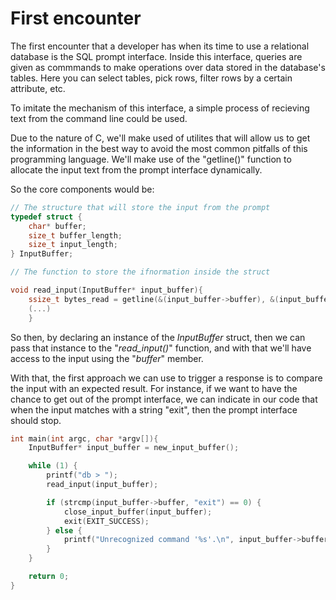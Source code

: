 # First encounter

The first encounter that a developer has when its time to use a relational database is the
SQL prompt interface. Inside this interface, queries are given as commmands to make 
operations over data stored in the database's tables. Here you can select tables, pick rows,
filter rows by a certain attribute, etc.

To imitate the mechanism of this interface, a simple process of recieving text from the command
line could be used.

Due to the nature of C, we'll make used of utilites that will allow us to get the information
in the best way to avoid the most common pitfalls of this programming language. We'll make use
of the "getline()" function to allocate the input text from the prompt interface dynamically.

So the core components would be:
```c
// The structure that will store the input from the prompt
typedef struct {
	char* buffer;
	size_t buffer_length;
	size_t input_length;
} InputBuffer;

// The function to store the ifnormation inside the struct

void read_input(InputBuffer* input_buffer){
	ssize_t bytes_read = getline(&(input_buffer->buffer), &(input_buffer->buffer_length), stdin);
    (...)
    }
```

So then, by declaring an instance of the *InputBuffer* struct, then we can pass that instance 
to the "*read_input()*" function, and with that we'll have access to the input using the "*buffer*"
member.

With that, the first approach we can use to trigger a response is to compare the input with an
expected result. For instance, if we want to have the chance to get out of the prompt interface,
we can indicate in our code that when the input matches with a string "exit", then the prompt
interface should stop.

```c
int main(int argc, char *argv[]){
	InputBuffer* input_buffer = new_input_buffer();

	while (1) {
		printf("db > ");
		read_input(input_buffer);

		if (strcmp(input_buffer->buffer, "exit") == 0) {
			close_input_buffer(input_buffer);
			exit(EXIT_SUCCESS);
		} else {
			printf("Unrecognized command '%s'.\n", input_buffer->buffer);
		}
	}

	return 0;
}
```


